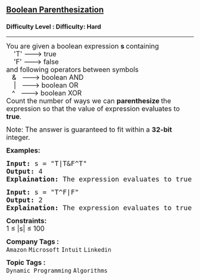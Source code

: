 <h2><a href="https://www.geeksforgeeks.org/problems/boolean-parenthesization5610/1?page=1&difficulty=Hard&sortBy=submissions">Boolean Parenthesization</a></h2><h3>Difficulty Level : Difficulty: Hard</h3><hr><div class="problems_problem_content__Xm_eO"><p><span style="font-size: 18px;">You are given a boolean expression <strong>s&nbsp;</strong>containing<br>&nbsp;&nbsp;&nbsp; 'T' ---&gt; true<br>&nbsp;&nbsp;&nbsp; 'F' ---&gt; false&nbsp;<br>and following operators between symbols<br>&nbsp; &nbsp;&amp;&nbsp;&nbsp; ---&gt; boolean AND<br>&nbsp;&nbsp;&nbsp; |&nbsp;&nbsp; ---&gt; boolean OR<br>&nbsp; &nbsp;^&nbsp;&nbsp; ---&gt; boolean XOR<br>Count the number of ways we can <strong>parenthesize </strong>the expression so that the value of expression evaluates to <strong>true</strong>.</span></p>
<p><span style="font-size: 18px;">Note: The answer is guaranteed to fit within a <strong>32-bit</strong> integer.</span></p>
<p><strong><span style="font-size: 18px;">Examples:</span></strong></p>
<pre><span style="font-size: 18px;"><strong>Input:</strong> s = "T|T&amp;F^T"
<strong>Output:</strong> 4
<strong>Explaination:</strong> The expression evaluates to true in 4 ways: ((T|T)&amp;(F^T)), (T|(T&amp;(F^T))), (((T|T)&amp;F)^T) and (T|((T&amp;F)^T)).</span></pre>
<pre><span style="font-size: 18px;"><strong>Input:</strong> s = "T^F|F"
<strong>Output:</strong> 2
<strong>Explaination:</strong> The expression evaluates to true in 2 ways: ((T^F)|F) and (T^(F|F)).</span></pre>
<p><span style="font-size: 18px;"><strong>Constraints:</strong><br>1 ≤ |s| ≤ 100&nbsp;</span></p></div><p><span style=font-size:18px><strong>Company Tags : </strong><br><code>Amazon</code>&nbsp;<code>Microsoft</code>&nbsp;<code>Intuit</code>&nbsp;<code>Linkedin</code>&nbsp;<br><p><span style=font-size:18px><strong>Topic Tags : </strong><br><code>Dynamic Programming</code>&nbsp;<code>Algorithms</code>&nbsp;